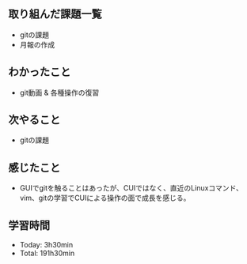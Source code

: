## 取り組んだ課題一覧
- gitの課題
- 月報の作成

## わかったこと
- git動画 & 各種操作の復習

## 次やること
- gitの課題

## 感じたこと
- GUIでgitを触ることはあったが、CUIではなく、直近のLinuxコマンド、vim、gitの学習でCUIによる操作の面で成長を感じる。

## 学習時間
- Today: 3h30min
- Total: 191h30min
